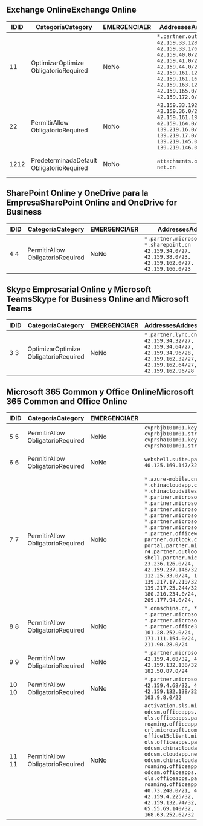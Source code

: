 <!--THIS FILE IS AUTOMATICALLY GENERATED. MANUAL CHANGES WILL BE OVERWRITTEN.-->
<!--Please contact the Office 365 Endpoints team with any questions.-->
<!--China endpoints version 2018112800-->
<!--File generated 2018-12-03 15:05:37.8359-->

## <a name="exchange-online"></a><span data-ttu-id="226c2-101">Exchange Online</span><span class="sxs-lookup"><span data-stu-id="226c2-101">Exchange Online</span></span>

<span data-ttu-id="226c2-102">ID</span><span class="sxs-lookup"><span data-stu-id="226c2-102">ID</span></span> | <span data-ttu-id="226c2-103">Categoría</span><span class="sxs-lookup"><span data-stu-id="226c2-103">Category</span></span> | <span data-ttu-id="226c2-104">EMERGENCIA</span><span class="sxs-lookup"><span data-stu-id="226c2-104">ER</span></span> | <span data-ttu-id="226c2-105">Addresses</span><span class="sxs-lookup"><span data-stu-id="226c2-105">Addresses</span></span> | <span data-ttu-id="226c2-106">Puertos</span><span class="sxs-lookup"><span data-stu-id="226c2-106">Ports</span></span>
-- | -------------------- | -- | --------------------------------------------------------------------------------------------------------------------------------------------------------------------------------------------------------- | ----------------
<span data-ttu-id="226c2-107">1</span><span class="sxs-lookup"><span data-stu-id="226c2-107">1</span></span> | <span data-ttu-id="226c2-108">Optimizar</span><span class="sxs-lookup"><span data-stu-id="226c2-108">Optimize</span></span><BR><span data-ttu-id="226c2-109">Obligatorio</span><span class="sxs-lookup"><span data-stu-id="226c2-109">Required</span></span> | <span data-ttu-id="226c2-110">No</span><span class="sxs-lookup"><span data-stu-id="226c2-110">No</span></span> | `*.partner.outlook.cn`<BR>`42.159.33.128/26, 42.159.33.176/28, 42.159.40.0/24, 42.159.41.0/26, 42.159.44.0/22, 42.159.161.128/26, 42.159.161.160/28, 42.159.163.128/25, 42.159.165.0/24, 42.159.172.0/22` | <span data-ttu-id="226c2-111">**TCP:** 443, 80</span><span class="sxs-lookup"><span data-stu-id="226c2-111">**TCP:** 443, 80</span></span>
<span data-ttu-id="226c2-112">2</span><span class="sxs-lookup"><span data-stu-id="226c2-112">2</span></span> | <span data-ttu-id="226c2-113">Permitir</span><span class="sxs-lookup"><span data-stu-id="226c2-113">Allow</span></span><BR><span data-ttu-id="226c2-114">Obligatorio</span><span class="sxs-lookup"><span data-stu-id="226c2-114">Required</span></span> | <span data-ttu-id="226c2-115">No</span><span class="sxs-lookup"><span data-stu-id="226c2-115">No</span></span> | `42.159.33.192/27, 42.159.36.0/24, 42.159.161.192/27, 42.159.164.0/24, 139.219.16.0/27, 139.219.17.0/24, 139.219.145.0/27, 139.219.146.0/24` | <span data-ttu-id="226c2-116">**TCP:** 443, 80</span><span class="sxs-lookup"><span data-stu-id="226c2-116">**TCP:** 443, 80</span></span>
<span data-ttu-id="226c2-117">12</span><span class="sxs-lookup"><span data-stu-id="226c2-117">12</span></span> | <span data-ttu-id="226c2-118">Predeterminada</span><span class="sxs-lookup"><span data-stu-id="226c2-118">Default</span></span><BR><span data-ttu-id="226c2-119">Obligatorio</span><span class="sxs-lookup"><span data-stu-id="226c2-119">Required</span></span> | <span data-ttu-id="226c2-120">No</span><span class="sxs-lookup"><span data-stu-id="226c2-120">No</span></span> | `attachments.office365-net.cn` | <span data-ttu-id="226c2-121">**TCP:** 443, 80</span><span class="sxs-lookup"><span data-stu-id="226c2-121">**TCP:** 443, 80</span></span>

## <a name="sharepoint-online-and-onedrive-for-business"></a><span data-ttu-id="226c2-122">SharePoint Online y OneDrive para la Empresa</span><span class="sxs-lookup"><span data-stu-id="226c2-122">SharePoint Online and OneDrive for Business</span></span>

<span data-ttu-id="226c2-123">ID</span><span class="sxs-lookup"><span data-stu-id="226c2-123">ID</span></span> | <span data-ttu-id="226c2-124">Categoría</span><span class="sxs-lookup"><span data-stu-id="226c2-124">Category</span></span> | <span data-ttu-id="226c2-125">EMERGENCIA</span><span class="sxs-lookup"><span data-stu-id="226c2-125">ER</span></span> | <span data-ttu-id="226c2-126">Addresses</span><span class="sxs-lookup"><span data-stu-id="226c2-126">Addresses</span></span> | <span data-ttu-id="226c2-127">Puertos</span><span class="sxs-lookup"><span data-stu-id="226c2-127">Ports</span></span>
-- | ----------------- | -- | --------------------------------------------------------------------------------------------------------------------- | ----------------
<span data-ttu-id="226c2-128">4 </span><span class="sxs-lookup"><span data-stu-id="226c2-128">4</span></span> | <span data-ttu-id="226c2-129">Permitir</span><span class="sxs-lookup"><span data-stu-id="226c2-129">Allow</span></span><BR><span data-ttu-id="226c2-130">Obligatorio</span><span class="sxs-lookup"><span data-stu-id="226c2-130">Required</span></span> | <span data-ttu-id="226c2-131">No</span><span class="sxs-lookup"><span data-stu-id="226c2-131">No</span></span> | `*.partner.microsoftonline.cn, *.sharepoint.cn`<BR>`42.159.34.0/27, 42.159.38.0/23, 42.159.162.0/27, 42.159.166.0/23` | <span data-ttu-id="226c2-132">**TCP:** 443, 80</span><span class="sxs-lookup"><span data-stu-id="226c2-132">**TCP:** 443, 80</span></span>

## <a name="skype-for-business-online-and-microsoft-teams"></a><span data-ttu-id="226c2-133">Skype Empresarial Online y Microsoft Teams</span><span class="sxs-lookup"><span data-stu-id="226c2-133">Skype for Business Online and Microsoft Teams</span></span>

<span data-ttu-id="226c2-134">ID</span><span class="sxs-lookup"><span data-stu-id="226c2-134">ID</span></span> | <span data-ttu-id="226c2-135">Categoría</span><span class="sxs-lookup"><span data-stu-id="226c2-135">Category</span></span> | <span data-ttu-id="226c2-136">EMERGENCIA</span><span class="sxs-lookup"><span data-stu-id="226c2-136">ER</span></span> | <span data-ttu-id="226c2-137">Addresses</span><span class="sxs-lookup"><span data-stu-id="226c2-137">Addresses</span></span> | <span data-ttu-id="226c2-138">Puertos</span><span class="sxs-lookup"><span data-stu-id="226c2-138">Ports</span></span>
-- | -------------------- | -- | -------------------------------------------------------------------------------------------------------------------------------- | ----------------
<span data-ttu-id="226c2-139">3 </span><span class="sxs-lookup"><span data-stu-id="226c2-139">3</span></span> | <span data-ttu-id="226c2-140">Optimizar</span><span class="sxs-lookup"><span data-stu-id="226c2-140">Optimize</span></span><BR><span data-ttu-id="226c2-141">Obligatorio</span><span class="sxs-lookup"><span data-stu-id="226c2-141">Required</span></span> | <span data-ttu-id="226c2-142">No</span><span class="sxs-lookup"><span data-stu-id="226c2-142">No</span></span> | `*.partner.lync.cn`<BR>`42.159.34.32/27, 42.159.34.64/27, 42.159.34.96/28, 42.159.162.32/27, 42.159.162.64/27, 42.159.162.96/28` | <span data-ttu-id="226c2-143">**TCP:** 443, 80</span><span class="sxs-lookup"><span data-stu-id="226c2-143">**TCP:** 443, 80</span></span>

## <a name="microsoft-365-common-and-office-online"></a><span data-ttu-id="226c2-144">Microsoft 365 Common y Office Online</span><span class="sxs-lookup"><span data-stu-id="226c2-144">Microsoft 365 Common and Office Online</span></span>

<span data-ttu-id="226c2-145">ID</span><span class="sxs-lookup"><span data-stu-id="226c2-145">ID</span></span> | <span data-ttu-id="226c2-146">Categoría</span><span class="sxs-lookup"><span data-stu-id="226c2-146">Category</span></span> | <span data-ttu-id="226c2-147">EMERGENCIA</span><span class="sxs-lookup"><span data-stu-id="226c2-147">ER</span></span> | <span data-ttu-id="226c2-148">Addresses</span><span class="sxs-lookup"><span data-stu-id="226c2-148">Addresses</span></span> | <span data-ttu-id="226c2-149">Puertos</span><span class="sxs-lookup"><span data-stu-id="226c2-149">Ports</span></span>
-- | ----------------- | -- | ---------------------------------------------------------------------------------------------------------------------------------------------------------------------------------------------------------------------------------------------------------------------------------------------------------------------------------------------------------------------------------------------------------------------------------------------------------------------------------------------------------------------------------------------------------------------------------------------------------------------------------------------------------------------------------------------------------------------------------------------------------------------------------------------------------------------------------------------------------------------------------------------------------------------- | ----------------
<span data-ttu-id="226c2-150">5 </span><span class="sxs-lookup"><span data-stu-id="226c2-150">5</span></span> | <span data-ttu-id="226c2-151">Permitir</span><span class="sxs-lookup"><span data-stu-id="226c2-151">Allow</span></span><BR><span data-ttu-id="226c2-152">Obligatorio</span><span class="sxs-lookup"><span data-stu-id="226c2-152">Required</span></span> | <span data-ttu-id="226c2-153">No</span><span class="sxs-lookup"><span data-stu-id="226c2-153">No</span></span> | `cvprbjb101m01.keydelivery.mediaservices.chinacloudapi.cn, cvprbjb101m01.streaming.mediaservices.chinacloudapi.cn, cvprsha101m01.keydelivery.mediaservices.chinacloudapi.cn, cvprsha101m01.streaming.mediaservices.chinacloudapi.cn` | <span data-ttu-id="226c2-154">**TCP:** 443, 80</span><span class="sxs-lookup"><span data-stu-id="226c2-154">**TCP:** 443, 80</span></span>
<span data-ttu-id="226c2-155">6 </span><span class="sxs-lookup"><span data-stu-id="226c2-155">6</span></span> | <span data-ttu-id="226c2-156">Permitir</span><span class="sxs-lookup"><span data-stu-id="226c2-156">Allow</span></span><BR><span data-ttu-id="226c2-157">Obligatorio</span><span class="sxs-lookup"><span data-stu-id="226c2-157">Required</span></span> | <span data-ttu-id="226c2-158">No</span><span class="sxs-lookup"><span data-stu-id="226c2-158">No</span></span> | `webshell.suite.partner.microsoftonline.cn`<BR>`40.125.169.147/32, 42.159.201.24/32` | <span data-ttu-id="226c2-159">**TCP:** 443, 80</span><span class="sxs-lookup"><span data-stu-id="226c2-159">**TCP:** 443, 80</span></span>
<span data-ttu-id="226c2-160">7 </span><span class="sxs-lookup"><span data-stu-id="226c2-160">7</span></span> | <span data-ttu-id="226c2-161">Permitir</span><span class="sxs-lookup"><span data-stu-id="226c2-161">Allow</span></span><BR><span data-ttu-id="226c2-162">Obligatorio</span><span class="sxs-lookup"><span data-stu-id="226c2-162">Required</span></span> | <span data-ttu-id="226c2-163">No</span><span class="sxs-lookup"><span data-stu-id="226c2-163">No</span></span> | `*.azure-mobile.cn, *.chinacloudapi.cn, *.chinacloudapp.cn, *.chinacloud-mobile.cn, *.chinacloudsites.cn, *.partner.microsoftonline-m.cn, *.partner.microsoftonline-m.net.cn, *.partner.microsoftonline-m-i.cn, *.partner.microsoftonline-m-i.net.cn, *.partner.microsoftonline-p.net.cn, *.partner.microsoftonline-p-i.cn, *.partner.microsoftonline-p-i.net.cn, *.partner.officewebapps.cn, *.windowsazure.cn, partner.outlook.cn, portal.partner.microsoftonline.cdnsvc.com, r4.partner.outlook.cn, shell.partner.microsoftonline.cdnsvc.com`<BR>`23.236.126.0/24, 42.159.224.122/32, 42.159.233.91/32, 42.159.237.146/32, 42.159.238.120/32, 58.68.168.0/24, 112.25.33.0/24, 123.150.49.0/24, 125.65.247.0/24, 139.217.17.219/32, 139.217.19.156/32, 139.217.21.3/32, 139.217.25.244/32, 171.107.84.0/24, 180.210.232.0/24, 180.210.234.0/24, 209.177.86.0/24, 209.177.90.0/24, 209.177.94.0/24, 222.161.226.0/24` | <span data-ttu-id="226c2-164">**TCP:** 443, 80</span><span class="sxs-lookup"><span data-stu-id="226c2-164">**TCP:** 443, 80</span></span>
<span data-ttu-id="226c2-165">8 </span><span class="sxs-lookup"><span data-stu-id="226c2-165">8</span></span> | <span data-ttu-id="226c2-166">Permitir</span><span class="sxs-lookup"><span data-stu-id="226c2-166">Allow</span></span><BR><span data-ttu-id="226c2-167">Obligatorio</span><span class="sxs-lookup"><span data-stu-id="226c2-167">Required</span></span> | <span data-ttu-id="226c2-168">No</span><span class="sxs-lookup"><span data-stu-id="226c2-168">No</span></span> | `*.onmschina.cn, *.partner.microsoftonline.net.cn, *.partner.microsoftonline-i.cn, *.partner.microsoftonline-i.net.cn, *.partner.office365.cn`<BR>`101.28.252.0/24, 115.231.150.0/24, 123.235.32.0/24, 171.111.154.0/24, 175.6.10.0/24, 180.210.229.0/24, 211.90.28.0/24` | <span data-ttu-id="226c2-169">**TCP:** 443, 80</span><span class="sxs-lookup"><span data-stu-id="226c2-169">**TCP:** 443, 80</span></span>
<span data-ttu-id="226c2-170">9 </span><span class="sxs-lookup"><span data-stu-id="226c2-170">9</span></span> | <span data-ttu-id="226c2-171">Permitir</span><span class="sxs-lookup"><span data-stu-id="226c2-171">Allow</span></span><BR><span data-ttu-id="226c2-172">Obligatorio</span><span class="sxs-lookup"><span data-stu-id="226c2-172">Required</span></span> | <span data-ttu-id="226c2-173">No</span><span class="sxs-lookup"><span data-stu-id="226c2-173">No</span></span> | `*.partner.microsoftonline-p.cn`<BR>`42.159.4.68/32, 42.159.4.200/32, 42.159.7.156/32, 42.159.132.138/32, 42.159.133.17/32, 42.159.135.78/32, 182.50.87.0/24` | <span data-ttu-id="226c2-174">**TCP:** 443, 80</span><span class="sxs-lookup"><span data-stu-id="226c2-174">**TCP:** 443, 80</span></span>
<span data-ttu-id="226c2-175">10 </span><span class="sxs-lookup"><span data-stu-id="226c2-175">10</span></span> | <span data-ttu-id="226c2-176">Permitir</span><span class="sxs-lookup"><span data-stu-id="226c2-176">Allow</span></span><BR><span data-ttu-id="226c2-177">Obligatorio</span><span class="sxs-lookup"><span data-stu-id="226c2-177">Required</span></span> | <span data-ttu-id="226c2-178">No</span><span class="sxs-lookup"><span data-stu-id="226c2-178">No</span></span> | `*.partner.microsoftonline.cn`<BR>`42.159.4.68/32, 42.159.4.200/32, 42.159.7.156/32, 42.159.132.138/32, 42.159.133.17/32, 42.159.135.78/32, 103.9.8.0/22` | <span data-ttu-id="226c2-179">**TCP:** 443, 80</span><span class="sxs-lookup"><span data-stu-id="226c2-179">**TCP:** 443, 80</span></span>
<span data-ttu-id="226c2-180">11 </span><span class="sxs-lookup"><span data-stu-id="226c2-180">11</span></span> | <span data-ttu-id="226c2-181">Permitir</span><span class="sxs-lookup"><span data-stu-id="226c2-181">Allow</span></span><BR><span data-ttu-id="226c2-182">Obligatorio</span><span class="sxs-lookup"><span data-stu-id="226c2-182">Required</span></span> | <span data-ttu-id="226c2-183">No</span><span class="sxs-lookup"><span data-stu-id="226c2-183">No</span></span> | `activation.sls.microsoft.com, bjb-odcsm.officeapps.partner.office365.cn, bjb-ols.officeapps.partner.office365.cn, bjb-roaming.officeapps.partner.office365.cn, crl.microsoft.com, odc.officeapps.live.com, office15client.microsoft.com, officecdn.microsoft.com, ols.officeapps.partner.office365.cn, osi-prod-bjb01-odcsm.chinacloudapp.cn, osiprod-scus01-odcsm.cloudapp.net, osi-prod-sha01-odcsm.chinacloudapp.cn, roaming.officeapps.partner.office365.cn, sha-odcsm.officeapps.partner.office365.cn, sha-ols.officeapps.partner.office365.cn, sha-roaming.officeapps.partner.office365.cn`<BR>`40.73.248.0/21, 42.159.4.45/32, 42.159.4.50/32, 42.159.4.225/32, 42.159.7.13/32, 42.159.132.73/32, 42.159.132.74/32, 42.159.132.75/32, 65.52.98.231/32, 65.55.69.140/32, 65.55.227.140/32, 70.37.81.47/32, 168.63.252.62/32` | <span data-ttu-id="226c2-184">**TCP:** 443, 80</span><span class="sxs-lookup"><span data-stu-id="226c2-184">**TCP:** 443, 80</span></span>
